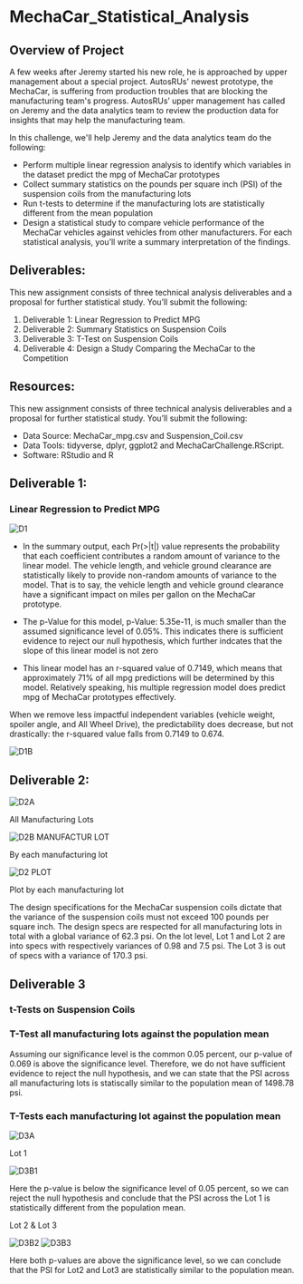 # MechaCar_Statistical_Analysis

## Overview of Project

A few weeks after Jeremy started his new role, he is approached by upper management about a special project. AutosRUs' newest prototype, the MechaCar, is suffering from production troubles that are blocking the manufacturing team's progress. AutosRUs’ upper management has called on Jeremy and the data analytics team to review the production data for insights that may help the manufacturing team.

In this challenge, we'll help Jeremy and the data analytics team do the following:

- Perform multiple linear regression analysis to identify which variables in the dataset predict the mpg of MechaCar prototypes
- Collect summary statistics on the pounds per square inch (PSI) of the suspension coils from the manufacturing lots
- Run t-tests to determine if the manufacturing lots are statistically different from the mean population
- Design a statistical study to compare vehicle performance of the MechaCar vehicles against vehicles from other manufacturers. For each statistical analysis, you’ll write a summary interpretation of the findings.

## Deliverables:

This new assignment consists of three technical analysis deliverables and a proposal for further statistical study. You’ll submit the following:

1. Deliverable 1: Linear Regression to Predict MPG
2. Deliverable 2: Summary Statistics on Suspension Coils
3. Deliverable 3: T-Test on Suspension Coils
4. Deliverable 4: Design a Study Comparing the MechaCar to the Competition

## Resources:

This new assignment consists of three technical analysis deliverables and a proposal for further statistical study. You’ll submit the following:

- Data Source: MechaCar_mpg.csv and Suspension_Coil.csv
- Data Tools: tidyverse, dplyr, ggplot2 and MechaCarChallenge.RScript.
- Software: RStudio and R


## Deliverable 1:
### Linear Regression to Predict MPG

![D1](https://user-images.githubusercontent.com/88256967/143614500-aff0edb5-20bd-4824-a85f-153f96f57e22.PNG)


- In the summary output, each Pr(>|t|) value represents the probability that each coefficient contributes a random amount of variance to the linear model. The vehicle length, and vehicle ground clearance are statistically likely to provide non-random amounts of variance to the model. That is to say, the vehicle length and vehicle ground clearance have a significant impact on miles per gallon on the MechaCar prototype.

- The p-Value for this model, p-Value: 5.35e-11, is much smaller than the assumed significance level of 0.05%. This indicates there is sufficient evidence to reject our null hypothesis, which further indcates that the slope of this linear model is not zero

- This linear model has an r-squared value of 0.7149, which means that approximately 71% of all mpg predictions will be determined by this model. Relatively speaking, his multiple regression model does predict mpg of MechaCar prototypes effectively.

When we remove less impactful independent variables (vehicle weight, spoiler angle, and All Wheel Drive), the predictability does decrease, but not drastically: the r-squared value falls from 0.7149 to 0.674.

![D1B](https://user-images.githubusercontent.com/88256967/143614515-b76d5b68-d24b-4601-8b5a-c0749d01cbde.PNG)


## Deliverable 2:

![D2A](https://user-images.githubusercontent.com/88256967/143614529-c63907eb-d22f-404d-bdd2-2de14592df3f.PNG)


All Manufacturing Lots

![D2B MANUFACTUR LOT](https://user-images.githubusercontent.com/88256967/143614540-82eab0a1-9744-4021-98b1-9e75e585f0f1.PNG)


By each manufacturing lot

![D2 PLOT](https://user-images.githubusercontent.com/88256967/143614550-aa88e638-a3d5-4ff0-b939-48edccf1ffb8.PNG)


Plot by each manufacturing lot

The design specifications for the MechaCar suspension coils dictate that the variance of the suspension coils must not exceed 100 pounds per square inch.
The design specs are respected for all manufacturing lots in total with a global variance of 62.3 psi.
On the lot level, Lot 1 and Lot 2 are into specs with respectively variances of 0.98 and 7.5 psi. The Lot 3 is out of specs with a variance of 170.3 psi.

## Deliverable 3
### t-Tests on Suspension Coils
### T-Test all manufacturing lots against the population mean



Assuming our significance level is the common 0.05 percent, our p-value of 0.069 is above the significance level. Therefore, we do not have sufficient evidence to reject the null hypothesis, and we can state that the PSI across all manufacturing lots is statiscally similar to the population mean of 1498.78 psi.

### T-Tests each manufacturing lot against the population mean

![D3A](https://user-images.githubusercontent.com/88256967/143614560-9e17c88b-af5d-458b-8fb2-a3d3a8db0684.PNG)

Lot 1

![D3B1](https://user-images.githubusercontent.com/88256967/143614574-46a40b24-d8d5-41a6-8425-993fa80b8d77.PNG)


Here the p-value is below the significance level of 0.05 percent, so we can reject the null hypothesis and conclude that the PSI across the Lot 1 is statistically different from the population mean.

Lot 2 & Lot 3

![D3B2](https://user-images.githubusercontent.com/88256967/143614589-19297583-3802-4c93-afa0-9374655e494e.PNG)
![D3B3](https://user-images.githubusercontent.com/88256967/143614592-f78a51c5-7f48-4ef7-b3c4-38944028bbc3.PNG)


Here both p-values are above the significance level, so we can conclude that the PSI for Lot2 and Lot3 are statistically similar to the population mean.



